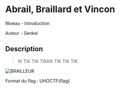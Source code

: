 # Abrail, Braillard et Vincon

Niveau - Introduction

Auteur - Senkei

## Description

>  IK TIK TIK TIKKK TIK TIK TIK

![BRAILLEUR](https://i.imgur.com/vdJOQXz.png)

Format du flag : UHOCTF{flag}